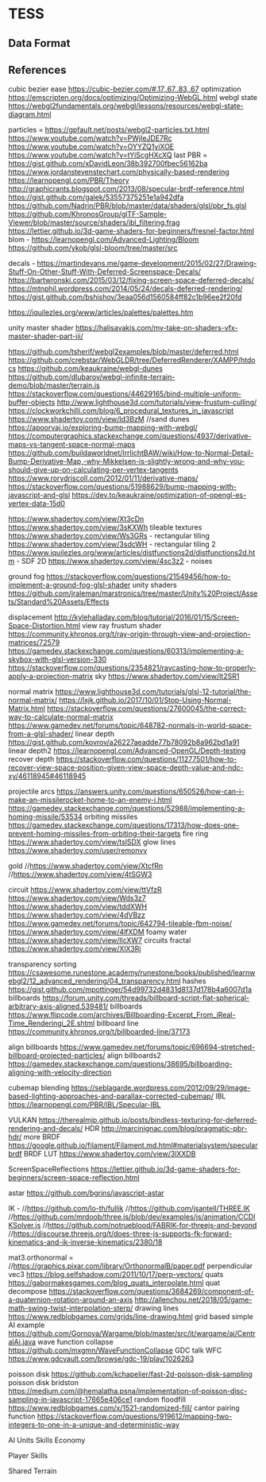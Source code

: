 # TESS

## Data Format

## References

cubic bezier ease https://cubic-bezier.com/#.17,.67,.83,.67
optimization https://emscripten.org/docs/optimizing/Optimizing-WebGL.html
webgl state https://webgl2fundamentals.org/webgl/lessons/resources/webgl-state-diagram.html

particles = 
https://gpfault.net/posts/webgl2-particles.txt.html
https://www.youtube.com/watch?v=PWjIeJDE7Rc
https://www.youtube.com/watch?v=OYYZQ1yiXOE
https://www.youtube.com/watch?v=tYiScgHXcXQ last
PBR = 
https://gist.github.com/xDavidLeon/38b392700fbec56162ba
https://www.jordanstevenstechart.com/physically-based-rendering
https://learnopengl.com/PBR/Theory
http://graphicrants.blogspot.com/2013/08/specular-brdf-reference.html
https://gist.github.com/galek/53557375251e1a942dfa
https://github.com/Nadrin/PBR/blob/master/data/shaders/glsl/pbr_fs.glsl
https://github.com/KhronosGroup/glTF-Sample-Viewer/blob/master/source/shaders/ibl_filtering.frag
https://lettier.github.io/3d-game-shaders-for-beginners/fresnel-factor.html
blom - https://learnopengl.com/Advanced-Lighting/Bloom
https://github.com/ykob/glsl-bloom/tree/master/src

decals - https://martindevans.me/game-development/2015/02/27/Drawing-Stuff-On-Other-Stuff-With-Deferred-Screenspace-Decals/
https://bartwronski.com/2015/03/12/fixing-screen-space-deferred-decals/
https://mtnphil.wordpress.com/2014/05/24/decals-deferred-rendering/
https://gist.github.com/bshishov/3eaa056d1560584ff82c1b96ee2f20fd

https://iquilezles.org/www/articles/palettes/palettes.htm

unity master shader https://halisavakis.com/my-take-on-shaders-vfx-master-shader-part-iii/

https://github.com/tsherif/webgl2examples/blob/master/deferred.html
https://github.com/crebstar/WebGLDR/tree/DeferredRenderer/XAMPP/htdocs
https://github.com/keaukraine/webgl-dunes
https://github.com/dlubarov/webgl-infinite-terrain-demo/blob/master/terrain.js
https://stackoverflow.com/questions/44629165/bind-multiple-uniform-buffer-objects
http://www.lighthouse3d.com/tutorials/view-frustum-culling/
https://clockworkchilli.com/blog/6_procedural_textures_in_javascript
https://www.shadertoy.com/view/ld3BzM //sand dunes
https://apoorvaj.io/exploring-bump-mapping-with-webgl/
https://computergraphics.stackexchange.com/questions/4937/derivative-maps-vs-tangent-space-normal-maps
https://github.com/buildaworldnet/IrrlichtBAW/wiki/How-to-Normal-Detail-Bump-Derivative-Map,-why-Mikkelsen-is-slightly-wrong-and-why-you-should-give-up-on-calculating-per-vertex-tangents
https://www.rorydriscoll.com/2012/01/11/derivative-maps/
https://stackoverflow.com/questions/51988629/bump-mapping-with-javascript-and-glsl
https://dev.to/keaukraine/optimization-of-opengl-es-vertex-data-15d0

https://www.shadertoy.com/view/Xt3cDn
https://www.shadertoy.com/view/3sKXWh tileable textures
https://www.shadertoy.com/view/Ws3GRs - rectangular tiling
https://www.shadertoy.com/view/3sdcWH - rectangular tiling 2
https://www.iquilezles.org/www/articles/distfunctions2d/distfunctions2d.htm - SDF 2D
https://www.shadertoy.com/view/4sc3z2 - noises

ground fog https://stackoverflow.com/questions/21549456/how-to-implement-a-ground-fog-glsl-shader
unity shaders https://github.com/jraleman/marstronics/tree/master/Unity%20Project/Assets/Standard%20Assets/Effects

displacement http://kylehalladay.com/blog/tutorial/2016/01/15/Screen-Space-Distortion.html
view ray frustum shader https://community.khronos.org/t/ray-origin-through-view-and-projection-matrices/72579
https://gamedev.stackexchange.com/questions/60313/implementing-a-skybox-with-glsl-version-330
https://stackoverflow.com/questions/2354821/raycasting-how-to-properly-apply-a-projection-matrix
sky https://www.shadertoy.com/view/lt2SR1

normal matrix https://www.lighthouse3d.com/tutorials/glsl-12-tutorial/the-normal-matrix/
https://lxjk.github.io/2017/10/01/Stop-Using-Normal-Matrix.html
https://stackoverflow.com/questions/27600045/the-correct-way-to-calculate-normal-matrix
https://www.gamedev.net/forums/topic/648782-normals-in-world-space-from-a-glsl-shader/
linear depth https://gist.github.com/kovrov/a26227aeadde77b78092b8a962bd1a91
linear depth2 https://learnopengl.com/Advanced-OpenGL/Depth-testing
recover depth https://stackoverflow.com/questions/11277501/how-to-recover-view-space-position-given-view-space-depth-value-and-ndc-xy/46118945#46118945

projectile arcs https://answers.unity.com/questions/650526/how-can-i-make-an-missilerocket-home-to-an-enemy-i.html
https://gamedev.stackexchange.com/questions/52988/implementing-a-homing-missile/53534
orbiting missiles https://gamedev.stackexchange.com/questions/17313/how-does-one-prevent-homing-missiles-from-orbiting-their-targets
fire ring https://www.shadertoy.com/view/tslSDX
glow lines https://www.shadertoy.com/user/remonvv

gold //https://www.shadertoy.com/view/XtcfRn
//https://www.shadertoy.com/view/4tSGW3

circuit
https://www.shadertoy.com/view/ttVfzR
https://www.shadertoy.com/view/Wds3z7
https://www.shadertoy.com/view/tddXWH
https://www.shadertoy.com/view/4dVBzz
https://www.gamedev.net/forums/topic/642794-tileable-fbm-noise/
https://www.shadertoy.com/view/4lfXDM
foamy water https://www.shadertoy.com/view/llcXW7
circuits fractal https://www.shadertoy.com/view/XlX3Rj

transparency sorting https://csawesome.runestone.academy/runestone/books/published/learnwebgl2/12_advanced_rendering/04_transparency.html
hashes https://gist.github.com/mpottinger/54d99732d4831d8137d178b4a6007d1a
billboards https://forum.unity.com/threads/billboard-script-flat-spherical-arbitrary-axis-aligned.539481/
billboards https://www.flipcode.com/archives/Billboarding-Excerpt_From_iReal-Time_Renderingi_2E.shtml
billboard line https://community.khronos.org/t/billboarded-line/37173

align billboards https://www.gamedev.net/forums/topic/696694-stretched-billboard-projected-particles/
align billboards2 https://gamedev.stackexchange.com/questions/38695/billboarding-aligning-with-velocity-direction

cubemap blending https://seblagarde.wordpress.com/2012/09/29/image-based-lighting-approaches-and-parallax-corrected-cubemap/
IBL https://learnopengl.com/PBR/IBL/Specular-IBL

VULKAN https://therealmjp.github.io/posts/bindless-texturing-for-deferred-rendering-and-decals/
HDR http://marcinignac.com/blog/pragmatic-pbr-hdr/
more BRDF https://google.github.io/filament/Filament.md.html#materialsystem/specularbrdf
BRDF LUT https://www.shadertoy.com/view/3lXXDB

ScreenSpaceReflections https://lettier.github.io/3d-game-shaders-for-beginners/screen-space-reflection.html

astar https://github.com/bgrins/javascript-astar

IK - //https://github.com/lo-th/fullik
//https://github.com/jsantell/THREE.IK
//https://github.com/mrdoob/three.js/blob/dev/examples/js/animation/CCDIKSolver.js
//https://github.com/notrueblood/FABRIK-for-threejs-and-beyond
//https://discourse.threejs.org/t/does-three-js-supports-fk-forward-kinematics-and-ik-inverse-kinematics/2380/18

mat3.orthonormal = //https://graphics.pixar.com/library/OrthonormalB/paper.pdf
perpendicular vec3 https://blog.selfshadow.com/2011/10/17/perp-vectors/
quats https://gabormakesgames.com/blog_quats_interpolate.html
quat decompose https://stackoverflow.com/questions/3684269/component-of-a-quaternion-rotation-around-an-axis
http://allenchou.net/2018/05/game-math-swing-twist-interpolation-sterp/
drawing lines https://www.redblobgames.com/grids/line-drawing.html
grid based simple AI example https://github.com/Gornova/Wargame/blob/master/src/it/wargame/ai/CentralAi.java
wave function collapse https://github.com/mxgmn/WaveFunctionCollapse
GDC talk WFC https://www.gdcvault.com/browse/gdc-19/play/1026263

poisson disk https://github.com/kchapelier/fast-2d-poisson-disk-sampling
poisson disk bridston https://medium.com/@hemalatha.psna/implementation-of-poisson-disc-sampling-in-javascript-17665e406ce1
random floodfill https://www.redblobgames.com/x/1521-randomized-fill/
cantor pairing function https://stackoverflow.com/questions/919612/mapping-two-integers-to-one-in-a-unique-and-deterministic-way

AI
    Units
    Skills
Economy

Player
    Skills

Shared
Terrain



